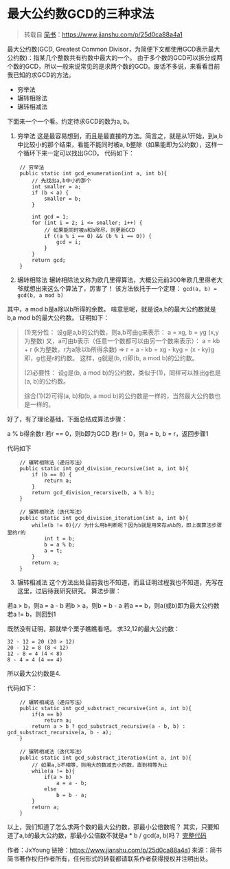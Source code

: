 # 最大公约数GCD的三种求法
> 转载自 [简书]：<https://www.jianshu.com/p/25d0ca88a4a1>

最大公约数(GCD, Greatest Common Divisor，为简便下文都使用GCD表示最大公约数)：指某几个整数共有约数中最大的一个。
由于多个数的GCD可以拆分成两个数的GCD，所以一般来说常见的是求两个数的GCD。废话不多说，来看看目前我已知的求GCD的方法。

+ 穷举法
+ 辗转相除法
+ 辗转相减法

下面来一个一个看。约定待求GCD的数为a, b。
1. 穷举法
这是最容易想到，而且是最直接的方法。简言之，就是从1开始，到a,b中比较小的那个结束，看能不能同时被a, b整除（如果能即为公约数），这样一个循环下来一定可以找出GCD。
代码如下：
```
    // 穷举法
    public static int gcd_enumeration(int a, int b){
        // 先找出a,b中小的那个
        int smaller = a;
        if (b < a) {
            smaller = b;
        }

        int gcd = 1;
        for (int i = 2; i <= smaller; i++) {
            // 如果能同时被a和b除尽，则更新GCD
            if ((a % i == 0) && (b % i == 0)) {
                gcd = i;
            }
        }
        return gcd;
    }
```

2. 辗转相除法
辗转相除法又称为欧几里得算法，大概公元前300年欧几里得老大爷就想出来这么个算法了，厉害了！
该方法依托于一个定理：
`gcd(a, b) = gcd(b, a mod b)`

其中，a mod b是a除以b所得的余数。
啥意思呢，就是说a,b的最大公约数就是b,a mod b的最大公约数。
证明如下：

> (1)充分性：
> 设g是a,b的公约数，则a,b可由g来表示：
> a = xg, b = yg (x,y为整数)
> 又，a可由b表示（任意一个数都可以由另一个数来表示）：
> a = kb + r (k为整数，r为a除以b所得余数)
> => r = a - kb = xg - kyg = (x - ky)g
> 即，g也是r的约数。
> 这样，g就是(b, r)即(b, a mod b)的公约数。
> 
> 
> (2)必要性：
> 设g是(b, a mod b)的公约数，类似于(1)，同样可以推出g也是(a, b)的公约数。
> 
> 
> 综合(1)(2)可得(a, b)和(b, a mod b)的公约数是一样的，当然最大公约数也是一样的。

好了，有了理论基础，下面总结成算法步骤：

a % b得余数r
若r == 0，则b即为GCD
若r != 0，则a = b, b = r，返回步骤1

代码如下
```
    // 辗转相除法（递归写法）
    public static int gcd_division_recursive(int a, int b){
        if (b == 0) {
            return a;
        }
        return gcd_division_recursive(b, a % b);
    }

    // 辗转相除法（迭代写法）
    public static int gcd_division_iteration(int a, int b){
        while(b != 0){// 为什么用b判断呢？因为b就是用来存a%b的，即上面算法步骤里的r的
            int t = b;
            b = a % b;
            a = t;
        }
        return a;
    }
```

3. 辗转相减法
这个方法出处目前我也不知道，而且证明过程我也不知道，先写在这里，过后待我研究研究。
算法步骤：

若a > b，则a = a - b
若b > a，则b = b - a
若a == b，则a(或b)即为最大公约数
若a != b，则回到1

既然没有证明，那就举个栗子瞧瞧看吧。
求32,12的最大公约数：
```
32 - 12 = 20 (20 > 12)
20 - 12 = 8 (8 < 12)
12 - 8 = 4 (4 < 8)
8 - 4 = 4 (4 == 4)
```
所以最大公约数是4.

代码如下：
```
    // 辗转相减法（递归写法）
    public static int gcd_substract_recursive(int a, int b){
        if(a == b)
            return a;
        return a > b ? gcd_substract_recursive(a - b, b) : gcd_substract_recursive(a, b - a);
    }

    // 辗转相减法（迭代写法）
    public static int gcd_substract_iteration(int a, int b){
        // 如果a,b不相等，则用大的数减去小的数，直到相等为止
        while(a != b){
            if(a > b)
                a = a - b;
            else
                b = b - a;
        }
        return a;
    }
```

以上，我们知道了怎么求两个数的最大公约数，那最小公倍数呢？
其实，只要知道了a,b的最大公约数，那最小公倍数不就是a * b / gcd(a, b)吗？
[完整代码](https://github.com/adty1992/DataStructures-Algorithms/blob/master/GCD.java)

作者：JxYoung
链接：https://www.jianshu.com/p/25d0ca88a4a1
來源：简书
简书著作权归作者所有，任何形式的转载都请联系作者获得授权并注明出处。

[简书]: https://www.jianshu.com "简书"
